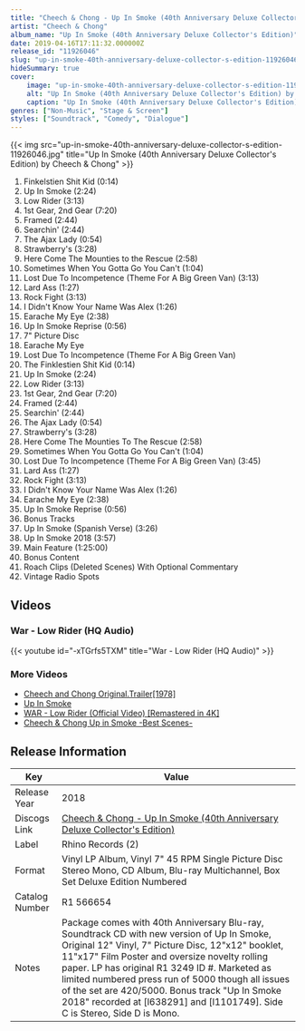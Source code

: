 ```yaml
---
title: "Cheech & Chong - Up In Smoke (40th Anniversary Deluxe Collector's Edition)"
artist: "Cheech & Chong"
album_name: "Up In Smoke (40th Anniversary Deluxe Collector's Edition)"
date: 2019-04-16T17:11:32.000000Z
release_id: "11926046"
slug: "up-in-smoke-40th-anniversary-deluxe-collector-s-edition-11926046"
hideSummary: true
cover:
    image: "up-in-smoke-40th-anniversary-deluxe-collector-s-edition-11926046.jpg"
    alt: "Up In Smoke (40th Anniversary Deluxe Collector's Edition) by Cheech & Chong"
    caption: "Up In Smoke (40th Anniversary Deluxe Collector's Edition) by Cheech & Chong"
genres: ["Non-Music", "Stage & Screen"]
styles: ["Soundtrack", "Comedy", "Dialogue"]
---
```


{{< img src="up-in-smoke-40th-anniversary-deluxe-collector-s-edition-11926046.jpg" title="Up In Smoke (40th Anniversary Deluxe Collector's Edition) by Cheech & Chong" >}}

<!-- section break -->

1. Finkelstien Shit Kid (0:14)
2. Up In Smoke (2:24)
3. Low Rider (3:13)
4. 1st Gear, 2nd Gear (7:20)
5. Framed (2:44)
6. Searchin' (2:44)
7. The Ajax Lady (0:54)
8. Strawberry's (3:28)
9. Here Come The Mounties to the Rescue (2:58)
10. Sometimes When You Gotta Go You Can't (1:04)
11. Lost Due To Incompetence (Theme For A Big Green Van) (3:13)
12. Lard Ass (1:27)
13. Rock Fight (3:13)
14. I Didn't Know Your Name Was Alex (1:26)
15. Earache My Eye (2:38)
16. Up In Smoke Reprise (0:56)
17. 7" Picture Disc
18. Earache My Eye
19. Lost Due To Incompetence (Theme For A Big Green Van)
20. The Finklestien Shit Kid (0:14)
21. Up In Smoke (2:24)
22. Low Rider (3:13)
23. 1st Gear, 2nd Gear (7:20)
24. Framed (2:44)
25. Searchin' (2:44)
26. The Ajax Lady (0:54)
27. Strawberry's (3:28)
28. Here Come The Mounties To The Rescue (2:58)
29. Sometimes When You Gotta Go You Can't (1:04)
30. Lost Due To Incompetence (Theme For A Big Green Van)  (3:45)
31. Lard Ass (1:27)
32. Rock Fight (3:13)
33. I Didn't Know Your Name Was Alex (1:26)
34. Earache My Eye (2:38)
35. Up In Smoke Reprise (0:56)
36. Bonus Tracks
37. Up In Smoke (Spanish Verse) (3:26)
38. Up In Smoke 2018 (3:57)
39. Main Feature (1:25:00)
40. Bonus Content
41. Roach Clips (Deleted Scenes) With Optional Commentary
42. Vintage Radio Spots

<!-- section break -->




## Videos
### War - Low Rider (HQ Audio)
{{< youtube id="-xTGrfs5TXM" title="War - Low Rider (HQ Audio)" >}}<br>

### More Videos

- [Cheech and Chong Original.Trailer[1978]](https://www.youtube.com/watch?v=k2pXxHW1DHs)
- [Up In Smoke](https://www.youtube.com/watch?v=AtWmU0AMo5A)
- [WAR - Low Rider (Official Video) [Remastered in 4K]](https://www.youtube.com/watch?v=BsrqKE1iqqo)
- [Cheech & Chong Up in Smoke -Best Scenes-](https://www.youtube.com/watch?v=DzWz3En07og)


## Release Information
|  Key           | Value                                                |
| ---------------| ---------------------------------------------------- |
| Release Year   | 2018                                   |
| Discogs Link   | [Cheech & Chong - Up In Smoke (40th Anniversary Deluxe Collector's Edition)](https://www.discogs.com/release/11926046-Cheech-y-Chong-Up-In-Smoke-40th-Anniversary-Deluxe-Collectors-Edition) |
| Label          | Rhino Records (2) |
| Format         | Vinyl LP Album, Vinyl 7" 45 RPM Single Picture Disc Stereo Mono, CD Album, Blu-ray Multichannel, Box Set Deluxe Edition Numbered |
| Catalog Number | R1 566654 |
| Notes | Package comes with 40th Anniversary Blu-ray, Soundtrack CD with new version of Up In Smoke, Original 12" Vinyl, 7" Picture Disc, 12"x12" booklet, 11"x17" Film Poster and oversize novelty rolling paper. LP has original R1 3249 ID #.  Marketed as limited numbered press run of 5000 though all issues of the set are 420/5000.  Bonus track "Up In Smoke 2018" recorded at [l638291] and [l1101749].  Side C is Stereo, Side D is Mono. |